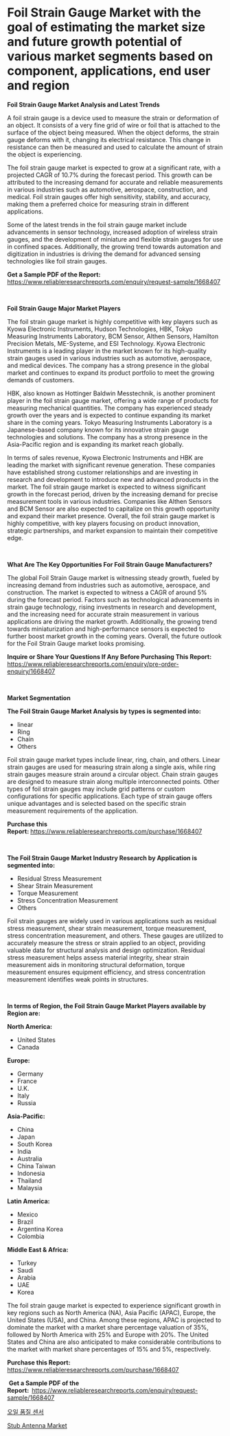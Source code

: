 <p><h1>Foil Strain Gauge Market with the goal of estimating the market size and future growth potential of various market segments based on component, applications, end user and region</h1></p><p><strong>Foil Strain Gauge Market Analysis and Latest Trends</strong></p>
<p><p>A foil strain gauge is a device used to measure the strain or deformation of an object. It consists of a very fine grid of wire or foil that is attached to the surface of the object being measured. When the object deforms, the strain gauge deforms with it, changing its electrical resistance. This change in resistance can then be measured and used to calculate the amount of strain the object is experiencing.</p><p>The foil strain gauge market is expected to grow at a significant rate, with a projected CAGR of 10.7% during the forecast period. This growth can be attributed to the increasing demand for accurate and reliable measurements in various industries such as automotive, aerospace, construction, and medical. Foil strain gauges offer high sensitivity, stability, and accuracy, making them a preferred choice for measuring strain in different applications.</p><p>Some of the latest trends in the foil strain gauge market include advancements in sensor technology, increased adoption of wireless strain gauges, and the development of miniature and flexible strain gauges for use in confined spaces. Additionally, the growing trend towards automation and digitization in industries is driving the demand for advanced sensing technologies like foil strain gauges.</p></p>
<p><strong>Get a Sample PDF of the Report:&nbsp;</strong> <a href="https://www.reliableresearchreports.com/enquiry/request-sample/1668407">https://www.reliableresearchreports.com/enquiry/request-sample/1668407</a></p>
<p>&nbsp;</p>
<p><strong>Foil Strain Gauge Major Market Players</strong></p>
<p><p>The foil strain gauge market is highly competitive with key players such as Kyowa Electronic Instruments, Hudson Technologies, HBK, Tokyo Measuring Instruments Laboratory, BCM Sensor, Althen Sensors, Hamilton Precision Metals, ME-Systeme, and ESI Technology. Kyowa Electronic Instruments is a leading player in the market known for its high-quality strain gauges used in various industries such as automotive, aerospace, and medical devices. The company has a strong presence in the global market and continues to expand its product portfolio to meet the growing demands of customers.</p><p>HBK, also known as Hottinger Baldwin Messtechnik, is another prominent player in the foil strain gauge market, offering a wide range of products for measuring mechanical quantities. The company has experienced steady growth over the years and is expected to continue expanding its market share in the coming years. Tokyo Measuring Instruments Laboratory is a Japanese-based company known for its innovative strain gauge technologies and solutions. The company has a strong presence in the Asia-Pacific region and is expanding its market reach globally.</p><p>In terms of sales revenue, Kyowa Electronic Instruments and HBK are leading the market with significant revenue generation. These companies have established strong customer relationships and are investing in research and development to introduce new and advanced products in the market. The foil strain gauge market is expected to witness significant growth in the forecast period, driven by the increasing demand for precise measurement tools in various industries. Companies like Althen Sensors and BCM Sensor are also expected to capitalize on this growth opportunity and expand their market presence. Overall, the foil strain gauge market is highly competitive, with key players focusing on product innovation, strategic partnerships, and market expansion to maintain their competitive edge.</p></p>
<p>&nbsp;</p>
<p><strong>What Are The Key Opportunities For Foil Strain Gauge Manufacturers?</strong></p>
<p><p>The global Foil Strain Gauge market is witnessing steady growth, fueled by increasing demand from industries such as automotive, aerospace, and construction. The market is expected to witness a CAGR of around 5% during the forecast period. Factors such as technological advancements in strain gauge technology, rising investments in research and development, and the increasing need for accurate strain measurement in various applications are driving the market growth. Additionally, the growing trend towards miniaturization and high-performance sensors is expected to further boost market growth in the coming years. Overall, the future outlook for the Foil Strain Gauge market looks promising.</p></p>
<p><strong>Inquire or Share Your Questions If Any Before Purchasing This Report:</strong> <a href="https://www.reliableresearchreports.com/enquiry/pre-order-enquiry/1668407">https://www.reliableresearchreports.com/enquiry/pre-order-enquiry/1668407</a></p>
<p>&nbsp;</p>
<p><strong>Market Segmentation</strong></p>
<p><strong>The Foil Strain Gauge Market Analysis by types is segmented into:</strong></p>
<p><ul><li>linear</li><li>Ring</li><li>Chain</li><li>Others</li></ul></p>
<p><p>Foil strain gauge market types include linear, ring, chain, and others. Linear strain gauges are used for measuring strain along a single axis, while ring strain gauges measure strain around a circular object. Chain strain gauges are designed to measure strain along multiple interconnected points. Other types of foil strain gauges may include grid patterns or custom configurations for specific applications. Each type of strain gauge offers unique advantages and is selected based on the specific strain measurement requirements of the application.</p></p>
<p><strong>Purchase this Report:&nbsp;</strong><a href="https://www.reliableresearchreports.com/purchase/1668407">https://www.reliableresearchreports.com/purchase/1668407</a></p>
<p>&nbsp;</p>
<p><strong>The Foil Strain Gauge Market Industry Research by Application is segmented into:</strong></p>
<p><ul><li>Residual Stress Measurement</li><li>Shear Strain Measurement</li><li>Torque Measurement</li><li>Stress Concentration Measurement</li><li>Others</li></ul></p>
<p><p>Foil strain gauges are widely used in various applications such as residual stress measurement, shear strain measurement, torque measurement, stress concentration measurement, and others. These gauges are utilized to accurately measure the stress or strain applied to an object, providing valuable data for structural analysis and design optimization. Residual stress measurement helps assess material integrity, shear strain measurement aids in monitoring structural deformation, torque measurement ensures equipment efficiency, and stress concentration measurement identifies weak points in structures.</p></p>
<p>&nbsp;</p>
<p><strong>In terms of Region, the Foil Strain Gauge Market Players available by Region are:</strong></p>
<p>
    <p> <strong> North America: </strong>
        <ul>
            <li>United States</li>
            <li>Canada</li>
        </ul>
        </p> 
    <p> <strong> Europe: </strong>
        <ul>
            <li>Germany</li>
            <li>France</li>
            <li>U.K.</li>
            <li>Italy</li>
            <li>Russia</li>
        </ul>
        </p> 
    <p> <strong> Asia-Pacific: </strong>
        <ul>
            <li>China</li>
            <li>Japan</li>
            <li>South Korea</li>
            <li>India</li>
            <li>Australia</li>
            <li>China Taiwan</li>
            <li>Indonesia</li>
            <li>Thailand</li>
            <li>Malaysia</li>
        </ul>
        </p> 
    <p> <strong> Latin America: </strong>
        <ul>
            <li>Mexico</li>
            <li>Brazil</li>
            <li>Argentina Korea</li>
            <li>Colombia</li>
        </ul>
        </p> 
    <p> <strong> Middle East & Africa: </strong>
        <ul>
            <li>Turkey</li>
            <li>Saudi</li>
            <li>Arabia</li>
            <li>UAE</li>
            <li>Korea</li>
        </ul>
    </p>
    </p>
<p><p>The foil strain gauge market is expected to experience significant growth in key regions such as North America (NA), Asia Pacific (APAC), Europe, the United States (USA), and China. Among these regions, APAC is projected to dominate the market with a market share percentage valuation of 35%, followed by North America with 25% and Europe with 20%. The United States and China are also anticipated to make considerable contributions to the market with market share percentages of 15% and 5%, respectively.</p></p>
<p><strong>Purchase this Report: </strong><a href="https://www.reliableresearchreports.com/purchase/1668407">https://www.reliableresearchreports.com/purchase/1668407</a></p>
<p>&nbsp;<strong>Get a Sample PDF of the Report:&nbsp;&nbsp;</strong><a href="https://www.reliableresearchreports.com/enquiry/request-sample/1668407">https://www.reliableresearchreports.com/enquiry/request-sample/1668407</a></p>
<p><strong></strong></p>
<p><p><a href="https://github.com/laholand/Market-Research-Report-List-3/blob/main/577479410132.md">오일 품질 센서</a></p><p><a href="https://github.com/JameTravis/Market-Research-Report-List-4/blob/main/stub-antenna-market.md">Stub Antenna Market</a></p></p>